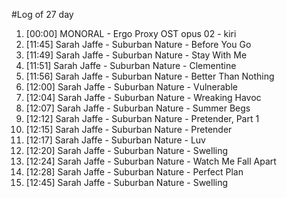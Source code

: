 #Log of 27 day

1. [00:00] MONORAL - Ergo Proxy OST opus 02 - kiri
1. [11:45] Sarah Jaffe - Suburban Nature - Before You Go
1. [11:49] Sarah Jaffe - Suburban Nature - Stay With Me
1. [11:51] Sarah Jaffe - Suburban Nature - Clementine
1. [11:56] Sarah Jaffe - Suburban Nature - Better Than Nothing
1. [12:00] Sarah Jaffe - Suburban Nature - Vulnerable
1. [12:04] Sarah Jaffe - Suburban Nature - Wreaking Havoc
1. [12:07] Sarah Jaffe - Suburban Nature - Summer Begs
1. [12:12] Sarah Jaffe - Suburban Nature - Pretender, Part 1
1. [12:15] Sarah Jaffe - Suburban Nature - Pretender
1. [12:17] Sarah Jaffe - Suburban Nature - Luv
1. [12:20] Sarah Jaffe - Suburban Nature - Swelling
1. [12:24] Sarah Jaffe - Suburban Nature - Watch Me Fall Apart
1. [12:28] Sarah Jaffe - Suburban Nature - Perfect Plan
1. [12:45] Sarah Jaffe - Suburban Nature - Swelling
